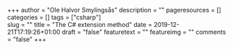 +++
author = "Ole Halvor Smylingsås"
description = ""
pageresources = []
categories = []
tags = ["csharp"]     
slug = ""
title = "The C# extension method"
date = 2019-12-21T17:19:26+01:00
draft = "false"
featuretext = ""
featureimg = ""
comments = "false"
+++